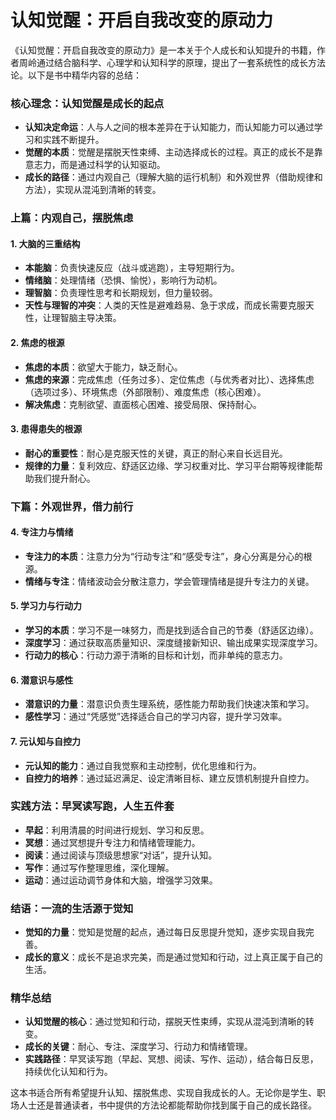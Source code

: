 # 认知觉醒：开启自我改变的原动力

《认知觉醒：开启自我改变的原动力》是一本关于个人成长和认知提升的书籍，作者周岭通过结合脑科学、心理学和认知科学的原理，提出了一套系统性的成长方法论。以下是书中精华内容的总结：

### **核心理念：认知觉醒是成长的起点**
- **认知决定命运**：人与人之间的根本差异在于认知能力，而认知能力可以通过学习和实践不断提升。
- **觉醒的本质**：觉醒是摆脱天性束缚、主动选择成长的过程。真正的成长不是靠意志力，而是通过科学的认知驱动。
- **成长的路径**：通过内观自己（理解大脑的运行机制）和外观世界（借助规律和方法），实现从混沌到清晰的转变。

### **上篇：内观自己，摆脱焦虑**
#### **1. 大脑的三重结构**
- **本能脑**：负责快速反应（战斗或逃跑），主导短期行为。
- **情绪脑**：处理情绪（恐惧、愉悦），影响行为动机。
- **理智脑**：负责理性思考和长期规划，但力量较弱。
- **天性与理智的冲突**：人类的天性是避难趋易、急于求成，而成长需要克服天性，让理智脑主导决策。

#### **2. 焦虑的根源**
- **焦虑的本质**：欲望大于能力，缺乏耐心。
- **焦虑的来源**：完成焦虑（任务过多）、定位焦虑（与优秀者对比）、选择焦虑（选项过多）、环境焦虑（外部限制）、难度焦虑（核心困难）。
- **解决焦虑**：克制欲望、直面核心困难、接受局限、保持耐心。

#### **3. 患得患失的根源**
- **耐心的重要性**：耐心是克服天性的关键，真正的耐心来自长远目光。
- **规律的力量**：复利效应、舒适区边缘、学习权重对比、学习平台期等规律能帮助我们提升耐心。

### **下篇：外观世界，借力前行**
#### **4. 专注力与情绪**
- **专注力的本质**：注意力分为“行动专注”和“感受专注”，身心分离是分心的根源。
- **情绪与专注**：情绪波动会分散注意力，学会管理情绪是提升专注力的关键。

#### **5. 学习力与行动力**
- **学习的本质**：学习不是一味努力，而是找到适合自己的节奏（舒适区边缘）。
- **深度学习**：通过获取高质量知识、深度缝接新知识、输出成果实现深度学习。
- **行动力的核心**：行动力源于清晰的目标和计划，而非单纯的意志力。

#### **6. 潜意识与感性**
- **潜意识的力量**：潜意识负责生理系统，感性能力帮助我们快速决策和学习。
- **感性学习**：通过“凭感觉”选择适合自己的学习内容，提升学习效率。

#### **7. 元认知与自控力**
- **元认知的能力**：通过自我觉察和主动控制，优化思维和行为。
- **自控力的培养**：通过延迟满足、设定清晰目标、建立反馈机制提升自控力。

### **实践方法：早冥读写跑，人生五件套**
- **早起**：利用清晨的时间进行规划、学习和反思。
- **冥想**：通过冥想提升专注力和情绪管理能力。
- **阅读**：通过阅读与顶级思想家“对话”，提升认知。
- **写作**：通过写作整理思维，深化理解。
- **运动**：通过运动调节身体和大脑，增强学习效果。

### **结语：一流的生活源于觉知**
- **觉知的力量**：觉知是觉醒的起点，通过每日反思提升觉知，逐步实现自我完善。
- **成长的意义**：成长不是追求完美，而是通过觉知和行动，过上真正属于自己的生活。

### **精华总结**
- **认知觉醒的核心**：通过觉知和行动，摆脱天性束缚，实现从混沌到清晰的转变。
- **成长的关键**：耐心、专注、深度学习、行动力和情绪管理。
- **实践路径**：早冥读写跑（早起、冥想、阅读、写作、运动），结合每日反思，持续优化认知和行为。

这本书适合所有希望提升认知、摆脱焦虑、实现自我成长的人。无论你是学生、职场人士还是普通读者，书中提供的方法论都能帮助你找到属于自己的成长路径。

